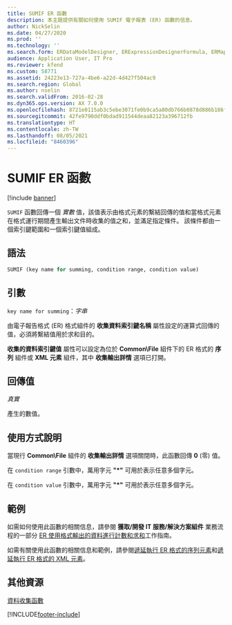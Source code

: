 ```yaml
---
title: SUMIF ER 函數
description: 本主題提供有關如何使用 SUMIF 電子報表 (ER) 函數的信息。
author: NickSelin
ms.date: 04/27/2020
ms.prod: ''
ms.technology: ''
ms.search.form: ERDataModelDesigner, ERExpressionDesignerFormula, ERMappedFormatDesigner, ERModelMappingDesigner
audience: Application User, IT Pro
ms.reviewer: kfend
ms.custom: 58771
ms.assetid: 24223e13-727a-4be6-a22d-4d427f504ac9
ms.search.region: Global
ms.author: nselin
ms.search.validFrom: 2016-02-28
ms.dyn365.ops.version: AX 7.0.0
ms.openlocfilehash: 8721e0115ab3c5ebe3071fe0b9ca5a80db766b0878d886b186f3f3d39f4a6397
ms.sourcegitcommit: 42fe9790ddf0bdad911544deaa82123a396712fb
ms.translationtype: HT
ms.contentlocale: zh-TW
ms.lasthandoff: 08/05/2021
ms.locfileid: "8460396"
---
```

# <a name="sumif-er-function"></a>SUMIF ER 函數

[!include [banner](../includes/banner.md)]

`SUMIF` 函數回傳一個 *實數* 值，該值表示由格式元素的繫結回傳的值和當格式元素在格式運行期間產生輸出文件時收集的值之和，並滿足指定條件。 該條件都由一個索引鍵範圍和一個索引鍵值組成。

## <a name="syntax"></a>語法

```vb
SUMIF (key name for summing, condition range, condition value)
```

## <a name="arguments"></a>引數

`key name for summing`：*字串*

由電子報告格式 (ER) 格式組件的 **收集資料索引鍵名稱** 屬性設定的運算式回傳的值，必須將繫結值用於求和目的。

**收集的資料索引鍵值** 屬性可以設定為位於 **Common\\File** 組件下的 ER 格式的 **序列** 組件或 **XML 元素** 組件，其中 **收集輸出詳情** 選項已打開。

## <a name="return-values"></a>回傳值

*真實*

產生的數值。

## <a name="usage-notes"></a>使用方式說明

當現行 **Common\\File** 組件的 **收集輸出詳情** 選項關閉時，此函數回傳 **0** (零) 值。

在 `condition range` 引數中，萬用字元 **"\*"** 可用於表示任意多個字元。

在 `condition value` 引數中，萬用字元 **"\*"** 可用於表示任意多個字元。

## <a name="example"></a>範例

如需如何使用此函數的相關信息，請參閱 **獲取/開發 IT 服務/解決方案組件** 業務流程的一部分 [ER 使用格式輸出的資料進行計數和求和](tasks/er-format-counting-summing-1.md)工作指南。

如需有關使用此函數的相關信息和範例，請參閱[遞延執行 ER 格式的序列元素](er-defer-sequence-element.md#Example)和[遞延執行 ER 格式的 XML 元素](er-defer-xml-element.md#Example)。

## <a name="additional-resources"></a>其他資源

[資料收集函數](er-functions-category-data-collection.md)


[!INCLUDE[footer-include](../../../includes/footer-banner.md)]